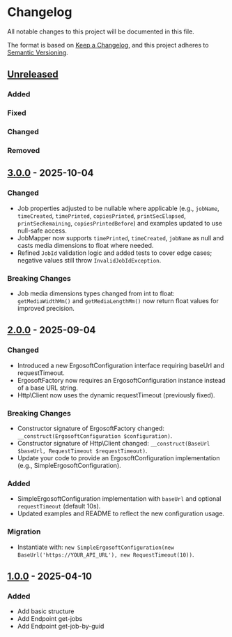 # Changelog

All notable changes to this project will be documented in this file.

The format is based on [Keep a Changelog](https://keepachangelog.com/en/1.1.0/),
and this project adheres to [Semantic Versioning](https://semver.org/spec/v2.0.0.html).

## [Unreleased]

### Added
### Fixed
### Changed
### Removed

## [3.0.0] - 2025-10-04

### Changed
- Job properties adjusted to be nullable where applicable (e.g., `jobName`, `timeCreated`, `timePrinted`, `copiesPrinted`, `printSecElapsed`, `printSecRemaining`, `copiesPrintedBefore`) and examples updated to use null-safe access.
- JobMapper now supports `timePrinted`, `timeCreated`, `jobName` as null and casts media dimensions to float where needed.
- Refined `JobId` validation logic and added tests to cover edge cases; negative values still throw `InvalidJobIdException`.

### Breaking Changes
- Job media dimensions types changed from int to float: `getMediaWidthMm()` and `getMediaLengthMm()` now return float values for improved precision.

## [2.0.0] - 2025-09-04

### Changed
- Introduced a new ErgosoftConfiguration interface requiring baseUrl and requestTimeout.
- ErgosoftFactory now requires an ErgosoftConfiguration instance instead of a base URL string.
- Http\Client now uses the dynamic requestTimeout (previously fixed).

### Breaking Changes
- Constructor signature of ErgosoftFactory changed: `__construct(ErgosoftConfiguration $configuration)`.
- Constructor signature of Http\\Client changed: `__construct(BaseUrl $baseUrl, RequestTimeout $requestTimeout)`.
- Update your code to provide an ErgosoftConfiguration implementation (e.g., SimpleErgosoftConfiguration).

### Added
- SimpleErgosoftConfiguration implementation with `baseUrl` and optional `requestTimeout` (default 10s).
- Updated examples and README to reflect the new configuration usage.

### Migration
- Instantiate with: `new SimpleErgosoftConfiguration(new BaseUrl('https://YOUR_API_URL'), new RequestTimeout(10))`.

## [1.0.0] - 2025-04-10

### Added
- Add basic structure
- Add Endpoint get-jobs
- Add Endpoint get-job-by-guid

[unreleased]: https://github.com/DjThossi/ergosoft-sdk/compare/3.0.0...HEAD
[3.0.0]: https://github.com/DjThossi/ergosoft-sdk/releases/tag/3.0.0
[2.0.0]: https://github.com/DjThossi/ergosoft-sdk/releases/tag/2.0.0
[1.0.0]: https://github.com/DjThossi/ergosoft-sdk/releases/tag/1.0.0

